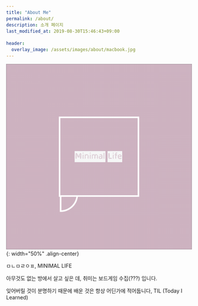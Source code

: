 ```yaml
---
title: "About Me"
permalink: /about/
description: 소개 페이지
last_modified_at: 2019-08-30T15:46:43+09:00

header:
  overlay_image: /assets/images/about/macbook.jpg
---
```


![Minimal Life](/assets/images/about/minimal-life.png){: width="50%" .align-center}

ㅁㄴㅁㄹㅇㅍ, MINIMAL LIFE

아무것도 없는 방에서 살고 싶은 데, 취미는 보드게임 수집(???) 입니다.

잊어버릴 것이 분명하기 때문에 배운 것은 항상 어딘가에 적어둡니다, TIL (Today I Learned)
